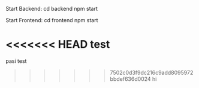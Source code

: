 Start Backend:
cd backend
npm start

Start Frontend:
cd frontend
npm start

<<<<<<< HEAD
test
=======
pasi test
>>>>>>> 7502c0d3f9dc216c9add8095972bbdef636d0024
hi